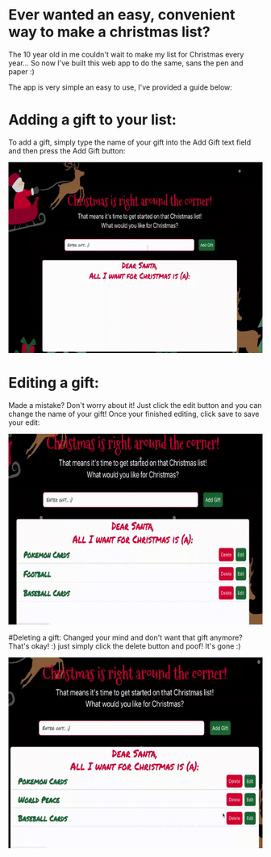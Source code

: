 # Ever wanted an easy, convenient way to make a christmas list?

The 10 year old in me couldn't wait to make my list for Christmas every year... So now I've built this web app to do the same, sans the pen and paper :)

The app is very simple an easy to use, I've provided a guide below:

# Adding a gift to your list:
To add a gift, simply type the name of your gift into the Add Gift text field and then press the Add Gift button:

![Adding gift](https://github.com/dwaynerilljr/christmas-list-app/blob/e96290fc0297de9a1dd07ec6d3a99e9290e923d4/xmas-list.gif)

# Editing a gift:
Made a mistake? Don't worry about it! Just click the edit button and you can change the name of your gift! Once your finished editing, click save to save your edit:

![Editing a gift](https://github.com/dwaynerilljr/christmas-list-app/blob/a6137771e1eb13c8a3e1a0c5355159eec6ddd8ae/xmas-list-edit.gif)

#Deleting a gift:
Changed your mind and don't want that gift anymore? That's okay! :) just simply click the delete button and poof! It's gone :)

![Deleting a gift](https://github.com/dwaynerilljr/christmas-list-app/blob/23eda3ae3ff268772a93a5132da9bf293869209a/xmas-list-delete.gif)
